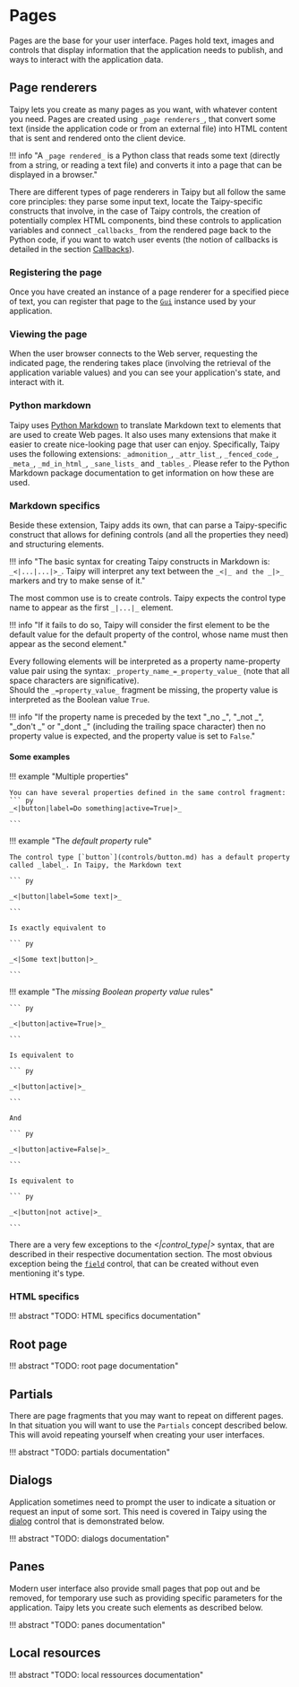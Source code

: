 # Pages

Pages are the base for your user interface. Pages hold text, images and controls that
display information that the application needs to publish, and ways to interact with
the application data.

## Page renderers

Taipy lets you create as many pages as you want, with whatever content you need.
Pages are created using `_page renderers_`, that convert some text (inside the application
code or from an external file) into HTML content that is sent and rendered onto the client
device.

!!! info "A `_page rendered_` is a Python class that reads some text (directly from a string, or reading a text file) and converts it into a page that can be displayed in a browser."

There are different types of page renderers in Taipy but all follow the same core
principles: they parse some input text, locate the Taipy-specific constructs that
involve, in the case of Taipy controls, the creation of potentially complex HTML
components, bind these controls to application variables and connect `_callbacks_`
from the rendered page back to the Python code, if you want to watch user events
(the notion of callbacks is detailed in the section [Callbacks](user_callbacks.md)).

### Registering the page

Once you have created an instance of a page renderer for a specified piece of
text, you can register that page to the [`Gui`](../reference/#taipy.gui.gui.Gui) instance
used by your application.

### Viewing the page

When the user browser connects to the Web server, requesting the indicated page,
the rendering takes place (involving the retrieval of the application variable
values) and you can see your application's state, and interact with it.

### Python markdown

Taipy uses [Python Markdown](https://python-markdown.github.io/) to translate Markdown
text to elements that are used to create Web pages. It also uses many extensions that
make it easier to create nice-looking page that user can enjoy. Specifically,
Taipy uses the following extensions: `_admonition_`, `_attr_list_`, `_fenced_code_`, `_meta_`, `_md_in_html_`, `_sane_lists_` and `_tables_`. Please refer to the Python Markdown package documentation to get information on how these are used.

### Markdown specifics

Beside these extension, Taipy adds its own, that can parse a Taipy-specific
construct that allows for defining controls (and all the properties they need)
and structuring elements.

!!! info "The basic syntax for creating Taipy constructs in Markdown is: `_<|...|...|>_`. Taipy will interpret any text between the `_<|_ and the _|>_` markers and try to make sense of it."

The most common use is to create controls. Taipy expects the control type name
to appear as the first `_|...|_` element.

!!! info "If it fails to do so, Taipy will consider the first element to be the default value for the default property of the control, whose name must then appear as the second element."

Every following elements will be interpreted as a property name-property value pair
using the syntax: `_property_name_=_property_value_` (note that all space characters
are significative).  
Should the `_=property_value_` fragment be missing, the property value is interpreted
as the Boolean value `True`.

!!! info "If the property name is preceded by the text "_no _", "_not _", "_don't _" or "_dont _" (including the trailing space character) then no property value is expected, and the property value is set to `False`."

#### Some examples

!!! example "Multiple properties"

    You can have several properties defined in the same control fragment:
    ``` py
    _<|button|label=Do something|active=True|>_

    ```

!!! example "The _default property_ rule"

    The control type [`button`](controls/button.md) has a default property called _label_. In Taipy, the Markdown text

    ``` py

    _<|button|label=Some text|>_

    ```

    Is exactly equivalent to

    ``` py

    _<|Some text|button|>_

    ```

!!! example "The _missing Boolean property value_ rules"

    ``` py

    _<|button|active=True|>_

    ```

    Is equivalent to

    ``` py

    _<|button|active|>_

    ```

    And

    ``` py

    _<|button|active=False|>_

    ```

    Is equivalent to

    ``` py

    _<|button|not active|>_

    ```

There are a very few exceptions to the _<|control_type|>_ syntax, that are described
in their respective documentation section. The most obvious exception being the
[`field`](controls/field.md) control, that can be created without even mentioning it's
type.

### HTML specifics

!!! abstract "TODO: HTML specifics documentation"

## Root page

!!! abstract "TODO: root page documentation"

## Partials

There are page fragments that you may want to repeat on different pages. In that situation
you will want to use the `Partials` concept described below. This will avoid
repeating yourself when creating your user interfaces.

!!! abstract "TODO: partials documentation"

## Dialogs

Application sometimes need to prompt the user to indicate a situation or request an
input of some sort. This need is covered in Taipy using the [dialog](user_dialogs.md)
control that is demonstrated below.

!!! abstract "TODO: dialogs documentation"

## Panes

Modern user interface also provide small pages that pop out and be removed, for
temporary use such as providing specific parameters for the application. Taipy lets
you create such elements as described below.

!!! abstract "TODO: panes documentation"

## Local resources

!!! abstract "TODO: local ressources documentation"